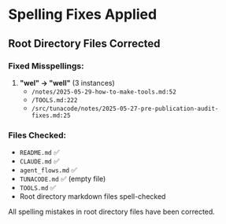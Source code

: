 # Spelling Fixes Applied

## Root Directory Files Corrected

### Fixed Misspellings:
1. **"wel" → "well"** (3 instances)
   - `/notes/2025-05-29-how-to-make-tools.md:52`
   - `/TOOLS.md:222`
   - `/src/tunacode/notes/2025-05-27-pre-publication-audit-fixes.md:25`

### Files Checked:
- `README.md` ✅
- `CLAUDE.md` ✅  
- `agent_flows.md` ✅
- `TUNACODE.md` ✅ (empty file)
- `TOOLS.md` ✅
- Root directory markdown files spell-checked

All spelling mistakes in root directory files have been corrected.